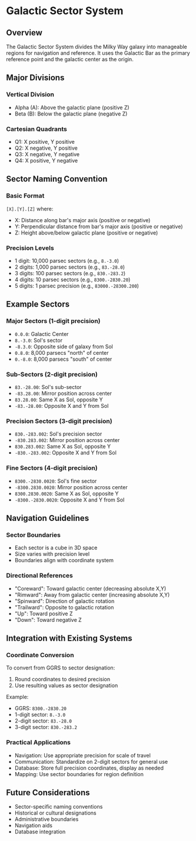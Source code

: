 # Galactic Sector System

## Overview
The Galactic Sector System divides the Milky Way galaxy into manageable regions for navigation and reference. It uses the Galactic Bar as the primary reference point and the galactic center as the origin.

## Major Divisions

### Vertical Division
- Alpha (A): Above the galactic plane (positive Z)
- Beta (B): Below the galactic plane (negative Z)

### Cartesian Quadrants
- Q1: X positive, Y positive
- Q2: X negative, Y positive
- Q3: X negative, Y negative
- Q4: X positive, Y negative

## Sector Naming Convention

### Basic Format
`[X].[Y].[Z]` where:
- X: Distance along bar's major axis (positive or negative)
- Y: Perpendicular distance from bar's major axis (positive or negative)
- Z: Height above/below galactic plane (positive or negative)

### Precision Levels
- 1 digit: 10,000 parsec sectors (e.g., `8.-3.0`)
- 2 digits: 1,000 parsec sectors (e.g., `83.-28.0`)
- 3 digits: 100 parsec sectors (e.g., `830.-283.2`)
- 4 digits: 10 parsec sectors (e.g., `8300.-2830.20`)
- 5 digits: 1 parsec precision (e.g., `83000.-28300.200`)

## Example Sectors

### Major Sectors (1-digit precision)
- `0.0.0`: Galactic Center
- `8.-3.0`: Sol's sector
- `-8.3.0`: Opposite side of galaxy from Sol
- `0.8.0`: 8,000 parsecs "north" of center
- `0.-8.0`: 8,000 parsecs "south" of center

### Sub-Sectors (2-digit precision)
- `83.-28.00`: Sol's sub-sector
- `-83.28.00`: Mirror position across center
- `83.28.00`: Same X as Sol, opposite Y
- `-83.-28.00`: Opposite X and Y from Sol

### Precision Sectors (3-digit precision)
- `830.-283.002`: Sol's precision sector
- `-830.283.002`: Mirror position across center
- `830.283.002`: Same X as Sol, opposite Y
- `-830.-283.002`: Opposite X and Y from Sol

### Fine Sectors (4-digit precision)
- `8300.-2830.0020`: Sol's fine sector
- `-8300.2830.0020`: Mirror position across center
- `8300.2830.0020`: Same X as Sol, opposite Y
- `-8300.-2830.0020`: Opposite X and Y from Sol

## Navigation Guidelines

### Sector Boundaries
- Each sector is a cube in 3D space
- Size varies with precision level
- Boundaries align with coordinate system

### Directional References
- "Coreward": Toward galactic center (decreasing absolute X,Y)
- "Rimward": Away from galactic center (increasing absolute X,Y)
- "Spinward": Direction of galactic rotation
- "Trailward": Opposite to galactic rotation
- "Up": Toward positive Z
- "Down": Toward negative Z

## Integration with Existing Systems

### Coordinate Conversion
To convert from GGRS to sector designation:
1. Round coordinates to desired precision
2. Use resulting values as sector designation

Example:
- GGRS: `8300.-2830.20`
- 1-digit sector: `8.-3.0`
- 2-digit sector: `83.-28.0`
- 3-digit sector: `830.-283.2`

### Practical Applications
- Navigation: Use appropriate precision for scale of travel
- Communication: Standardize on 2-digit sectors for general use
- Database: Store full precision coordinates, display as needed
- Mapping: Use sector boundaries for region definition

## Future Considerations
- Sector-specific naming conventions
- Historical or cultural designations
- Administrative boundaries
- Navigation aids
- Database integration 